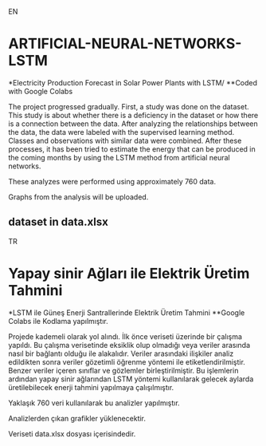 EN
# ARTIFICIAL-NEURAL-NETWORKS-LSTM
*Electricity Production Forecast in Solar Power Plants with LSTM/
**Coded with Google Colabs 

The project progressed gradually. First, a study was done on the dataset. This study is about whether there is a deficiency in the dataset or how there is a connection between the data. After analyzing the relationships between the data, the data were labeled with the supervised learning method. Classes and observations with similar data were combined. After these processes, it has been tried to estimate the energy that can be produced in the coming months by using the LSTM method from artificial neural networks.

These analyzes were performed using approximately 760 data.

Graphs from the analysis will be uploaded.

dataset in data.xlsx
-----
TR
# Yapay sinir Ağları ile Elektrik Üretim Tahmini
*LSTM ile Güneş Enerji Santrallerinde Elektrik Üretim Tahmini
**Google Colabs ile Kodlama yapılmıştır.

Projede kademeli olarak yol alındı. İlk önce veriseti üzerinde bir çalışma yapıldı. Bu çalışma verisetinde eksiklik olup olmadığı veya veriler arasında nasıl bir bağlantı olduğu ile alakalıdır. Veriler arasındaki ilişkiler analiz edildikten sonra veriler gözetimli öğrenme yöntemi ile etiketlendirilmiştir. Benzer veriler içeren sınıflar ve gözlemler birleştirilmiştir. Bu işlemlerin ardından yapay sinir ağlarından LSTM yöntemi kullanılarak gelecek aylarda üretilebilecek enerji tahmini yapılmaya çalışılmıştır.

Yaklaşık 760 veri kullanılarak bu analizler yapılmıştır.

Analizlerden çıkan grafikler yüklenecektir.

Veriseti data.xlsx dosyası içerisindedir.


